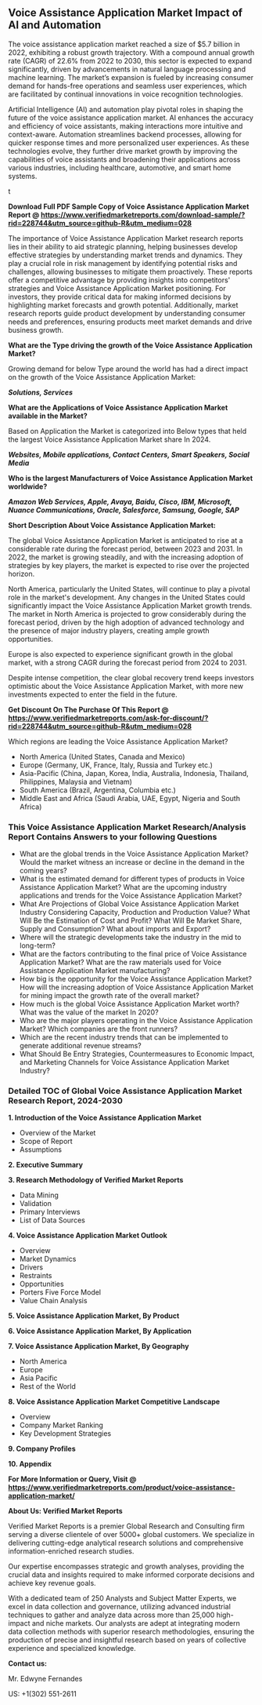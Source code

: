 <h2>Voice Assistance Application Market Impact of AI and Automation</h2><p>The voice assistance application market reached a size of $5.7 billion in 2022, exhibiting a robust growth trajectory. With a compound annual growth rate (CAGR) of 22.6% from 2022 to 2030, this sector is expected to expand significantly, driven by advancements in natural language processing and machine learning. The market’s expansion is fueled by increasing consumer demand for hands-free operations and seamless user experiences, which are facilitated by continual innovations in voice recognition technologies.</p><p>Artificial Intelligence (AI) and automation play pivotal roles in shaping the future of the voice assistance application market. AI enhances the accuracy and efficiency of voice assistants, making interactions more intuitive and context-aware. Automation streamlines backend processes, allowing for quicker response times and more personalized user experiences. As these technologies evolve, they further drive market growth by improving the capabilities of voice assistants and broadening their applications across various industries, including healthcare, automotive, and smart home systems.</p>t</p><p id="" class=""><strong>Download Full PDF Sample Copy of Voice Assistance Application Market Report @ <a href="https://www.verifiedmarketreports.com/download-sample/?rid=228744&utm_source=github-R&utm_medium=028" target="_blank">https://www.verifiedmarketreports.com/download-sample/?rid=228744&utm_source=github-R&utm_medium=028</a></strong></p><p>The importance of&nbsp;Voice Assistance Application Market research reports lies in their ability to aid strategic planning, helping businesses develop effective strategies by understanding market trends and dynamics. They play a crucial role in risk management by identifying potential risks and challenges, allowing businesses to mitigate them proactively. These reports offer a competitive advantage by providing insights into competitors' strategies and Voice Assistance Application Market positioning. For investors, they provide critical data for making informed decisions by highlighting market forecasts and growth potential. Additionally, market research reports guide product development by understanding consumer needs and preferences, ensuring products meet market demands and drive business growth.</p><p><strong>What are the&nbsp;Type driving the growth of the Voice Assistance Application Market?</strong></p><p id="" class="">Growing demand for below Type around the world has had a direct impact on the growth of the Voice Assistance Application Market:</p><em><strong>Solutions, Services</strong></em></p><strong>What are the&nbsp;Applications&nbsp;of Voice Assistance Application Market available in the Market?</strong></p><p id="" class="">Based on Application the Market is categorized into Below types that held the largest Voice Assistance Application Market share In 2024.</p><em><strong>Websites, Mobile applications, Contact Centers, Smart Speakers, Social Media</strong></em></p><strong>Who is the largest Manufacturers of Voice Assistance Application Market worldwide?</strong></p><p><em><strong>Amazon Web Services, Apple, Avaya, Baidu, Cisco, IBM, Microsoft, Nuance Communications, Oracle, Salesforce, Samsung, Google, SAP</strong></em></p><p id="" class=""><strong>Short Description About Voice Assistance Application Market:</strong></p><p>The global Voice Assistance Application Market is anticipated to rise at a considerable rate during the forecast period, between 2023 and 2031. In 2022, the market is growing steadily, and with the increasing adoption of strategies by key players, the market is expected to rise over the projected horizon.</p><p>North America, particularly the United States, will continue to play a pivotal role in the market's development. Any changes in the United States could significantly impact the Voice Assistance Application Market growth trends. The market in North America is projected to grow considerably during the forecast period, driven by the high adoption of advanced technology and the presence of major industry players, creating ample growth opportunities.</p><p>Europe is also expected to experience significant growth in the global market, with a strong CAGR during the forecast period from 2024 to 2031.</p><p>Despite intense competition, the clear global recovery trend keeps investors optimistic about the Voice Assistance Application Market, with more new investments expected to enter the field in the future.</p><p id="" class=""><strong>Get Discount On The Purchase Of This Report @ <a href="https://www.verifiedmarketreports.com/ask-for-discount/?rid=228744&utm_source=github-R&utm_medium=028" target="_blank">https://www.verifiedmarketreports.com/ask-for-discount/?rid=228744&utm_source=github-R&utm_medium=028</a></strong></p>Which regions are leading the Voice Assistance Application Market?</p><ul><li>North America (United States, Canada and Mexico)</li><li>Europe (Germany, UK, France, Italy, Russia and Turkey etc.)</li><li>Asia-Pacific (China, Japan, Korea, India, Australia, Indonesia, Thailand, Philippines, Malaysia and Vietnam)</li><li>South America (Brazil, Argentina, Columbia etc.)</li><li>Middle East and Africa (Saudi Arabia, UAE, Egypt, Nigeria and South Africa)</li></ul><h3 id="" class="">This Voice Assistance Application Market Research/Analysis Report Contains Answers to your following Questions</h3><ul><li>What are the global trends in the Voice Assistance Application Market? Would the market witness an increase or decline in the demand in the coming years?</li><li>What is the estimated demand for different types of products in Voice Assistance Application Market? What are the upcoming industry applications and trends for the Voice Assistance Application Market?</li><li>What Are Projections of Global Voice Assistance Application Market Industry Considering Capacity, Production and Production Value? What Will Be the Estimation of Cost and Profit? What Will Be Market Share, Supply and Consumption? What about imports and Export?</li><li>Where will the strategic developments take the industry in the mid to long-term?</li><li>What are the factors contributing to the final price of Voice Assistance Application Market? What are the raw materials used for Voice Assistance Application Market manufacturing?</li><li>How big is the opportunity for the Voice Assistance Application Market? How will the increasing adoption of Voice Assistance Application Market for mining impact the growth rate of the overall market?</li><li>How much is the global Voice Assistance Application Market worth? What was the value of the market In 2020?</li><li>Who are the major players operating in the Voice Assistance Application Market? Which companies are the front runners?</li><li>Which are the recent industry trends that can be implemented to generate additional revenue streams?</li><li>What Should Be Entry Strategies, Countermeasures to Economic Impact, and Marketing Channels for Voice Assistance Application Market Industry?</li></ul><h3 id="" class="">Detailed TOC of Global Voice Assistance Application Market Research Report, 2024-2030</h3><p id="" class=""><strong>1. Introduction of the Voice Assistance Application Market</strong></p><ul><li>Overview of the Market</li><li>Scope of Report</li><li>Assumptions</li></ul><p id="" class=""><strong>2. Executive Summary</strong></p><p id="" class=""><strong>3. Research Methodology of Verified Market Reports</strong></p><ul><li>Data Mining</li><li>Validation</li><li>Primary Interviews</li><li>List of Data Sources</li></ul><p id="" class=""><strong>4. Voice Assistance Application Market Outlook</strong></p><ul><li>Overview</li><li>Market Dynamics</li><li>Drivers</li><li>Restraints</li><li>Opportunities</li><li>Porters Five Force Model</li><li>Value Chain Analysis</li></ul><p id="" class=""><strong>5. Voice Assistance Application Market, By Product</strong></p><p id="" class=""><strong>6. Voice Assistance Application Market, By Application</strong></p><p id="" class=""><strong>7. Voice Assistance Application Market, By Geography</strong></p><ul><li>North America</li><li>Europe</li><li>Asia Pacific</li><li>Rest of the World</li></ul><p id="" class=""><strong>8. Voice Assistance Application Market Competitive Landscape</strong></p><ul><li>Overview</li><li>Company Market Ranking</li><li>Key Development Strategies</li></ul><p id="" class=""><strong>9. Company Profiles</strong></p><p id="" class=""><strong>10. Appendix</strong></p><p id="" class=""><strong>For More Information or Query, Visit @ <a href="https://www.verifiedmarketreports.com/product/voice-assistance-application-market/" target="_blank">https://www.verifiedmarketreports.com/product/voice-assistance-application-market/</a></strong></p><p id="" class=""><strong>About Us: Verified Market Reports</strong></p><p id="" class="">Verified Market Reports is a premier Global Research and Consulting firm serving a diverse clientele of over 5000+ global customers. We specialize in delivering cutting-edge analytical research solutions and comprehensive information-enriched research studies.</p><p id="" class="">Our expertise encompasses strategic and growth analyses, providing the crucial data and insights required to make informed corporate decisions and achieve key revenue goals.</p><p id="" class="">With a dedicated team of 250 Analysts and Subject Matter Experts, we excel in data collection and governance, utilizing advanced industrial techniques to gather and analyze data across more than 25,000 high-impact and niche markets. Our analysts are adept at integrating modern data collection methods with superior research methodologies, ensuring the production of precise and insightful research based on years of collective experience and specialized knowledge.</p><p id="" class=""><strong>Contact us:</strong></p><p id="" class="">Mr. Edwyne Fernandes</p><p id="" class="">US: +1(302) 551-2611</p>